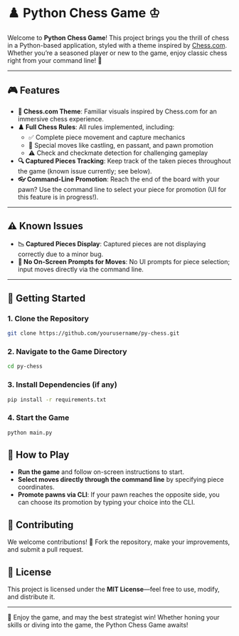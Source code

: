 # ♟️ Python Chess Game ♔

Welcome to **Python Chess Game**! This project brings you the thrill of chess in a Python-based application, styled with a theme inspired by [Chess.com](https://www.chess.com/). Whether you’re a seasoned player or new to the game, enjoy classic chess right from your command line! 🎉

---

## 🎮 Features

- **🎨 Chess.com Theme**: Familiar visuals inspired by Chess.com for an immersive chess experience.
- **♟️ Full Chess Rules**: All rules implemented, including:
  - ✅ Complete piece movement and capture mechanics
  - 🔄 Special moves like castling, en passant, and pawn promotion
  - ⚠️ Check and checkmate detection for challenging gameplay
- **🔍 Captured Pieces Tracking**: Keep track of the taken pieces throughout the game (known issue currently; see below).
- **👓 Command-Line Promotion**: Reach the end of the board with your pawn? Use the command line to select your piece for promotion (UI for this feature is in progress!).

---

## ⚠️ Known Issues

- **📉 Captured Pieces Display**: Captured pieces are not displaying correctly due to a minor bug.
- **🔢 No On-Screen Prompts for Moves**: No UI prompts for piece selection; input moves directly via the command line.

---

## 🚀 Getting Started

### 1. Clone the Repository
```bash
git clone https://github.com/yourusername/py-chess.git
```
### 2. Navigate to the Game Directory
```bash
cd py-chess
```
### 3. Install Dependencies (if any)
```bash
pip install -r requirements.txt
```
### 4. Start the Game
```bash
python main.py
```

## 📖 How to Play

- **Run the game** and follow on-screen instructions to start.
- **Select moves directly through the command line** by specifying piece coordinates.
- **Promote pawns via CLI**: If your pawn reaches the opposite side, you can choose its promotion by typing your choice into the CLI.

## 🤝 Contributing

We welcome contributions! 🎉 Fork the repository, make your improvements, and submit a pull request.

## 📜 License

This project is licensed under the **MIT License**—feel free to use, modify, and distribute it.

---

👑 Enjoy the game, and may the best strategist win! Whether honing your skills or diving into the game, the Python Chess Game awaits!
